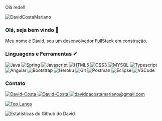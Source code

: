 Olá rede!!
<p align = "left"> <img src = "https://komarev.com/ghpvc/?username=fabriciio95&label=Profile%20views&color=0e75b6&style=flat" alt = "DavidCostaMariano" /> </p>

### Olá, seja bem vindo 👋
Meu nome é David, sou um desenvolvedor FullStack em construção.

### Linguagens e Ferramentas ✔
<p> 
  <img src="http://img.shields.io/badge/Java-ED8B00?style=for-the-badge&logo=java&logoColor=white" alt="Java" /> 
  <img src="https://img.shields.io/badge/Spring-6DB33F?style=for-the-badge&logo=spring&logoColor=white" alt="Spring" />
  <img src="https://img.shields.io/badge/JavaScript-323330?style=for-the-badge&logo=javascript&logoColor=F7DF1E" alt="Javascript" /> 
  <img src="https://img.shields.io/badge/HTML5-E34F26?style=for-the-badge&logo=html5&logoColor=white" alt="HTML5" />
  <img src="https://img.shields.io/badge/CSS3-1572B6?style=for-the-badge&logo=css3&logoColor=white" alt="CSS3" />
  <img src="https://img.shields.io/badge/MySQL-00000F?style=for-the-badge&logo=mysql&logoColor=white" alt="MYSQL" />
  <img src="https://img.shields.io/badge/TypeScript-007ACC?style=for-the-badge&logo=typescript&logoColor=white" alt="Typescript" />
  <img src="https://img.shields.io/badge/Angular-DD0031?style=for-the-badge&logo=angular&logoColor=white" alt="Angular" />
  <img src="https://img.shields.io/badge/Bootstrap-563D7C?style=for-the-badge&logo=bootstrap&logoColor=white" alt="Bootstrap" />
  <img src="https://img.shields.io/badge/Heroku-430098?style=for-the-badge&logo=heroku&logoColor=white" alt="Heroku" />
  <img src="https://img.shields.io/badge/Git-F05032?style=for-the-badge&logo=git&logoColor=white" alt="Git" />
  <img src="https://img.shields.io/badge/Postman-FF6C37?style=for-the-badge&logo=Postman&logoColor=white" alt="Postman" />
  <img src="https://img.shields.io/badge/Eclipse-2C2255?style=for-the-badge&logo=eclipse&logoColor=white" alt="Eclipse" />
  <img src="https://img.shields.io/badge/Visual_Studio_Code-0078D4?style=for-the-badge&logo=visual%20studio%20code&logoColor=white" alt="VSCode" />
</p>

### Contato
<p align = "left">
  <a href="https://api.whatsapp.com/send?phone=5511944638264" target="_blank">
    <img src = "https://img.shields.io/badge/WhatsApp-25D366?style=for-the-badge&logo=whatsapp&logoColor=white" alt = "David-Costa" />
  </a>
  <a href="https://linkedin.com/in/david-costa-mariano" target="_blank">
    <img src = "https://img.shields.io/badge/LinkedIn-0077B5?style=for-the-badge&logo=linkedin&logoColor=white" alt = "David-Costa" />
  </a> 
  <a href="mailto:daviddacostamariano@gmail.com" target="_blank">
    <img src="https://img.shields.io/badge/Gmail-D14836?style=for-the-badge&logo=gmail&logoColor=white" alt = "daviddacostamariano@gmail.com" />
  <a/>
</p>
	
[![Top Langs](https://github-readme-stats.vercel.app/api/top-langs/?username=DavidCostaMariano&hide=php&langs_count=4&layout=compact)](https://github.com/anuraghazra/github-readme-stats)

	
![Estatísticas do Github do David](https://github-readme-stats.vercel.app/api?username=DavidCostaMariano&show_icons=true&theme=radical&hide=prs,issues,contribs)
